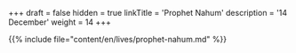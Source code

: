 +++
draft = false
hidden = true
linkTitle = 'Prophet Nahum'
description = '14 December'
weight = 14
+++

{{% include file="content/en/lives/prophet-nahum.md" %}}
